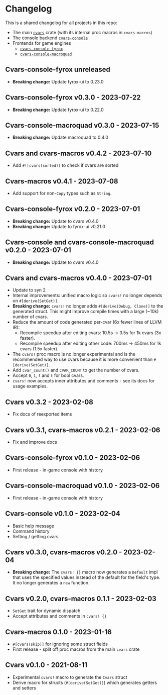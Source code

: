 # Changelog

This is a shared changelog for all projects in this repo:

- The main [`cvars`](https://crates.io/crates/cvars) crate (with its internal proc macros in `cvars-macros`)
- The console backend [`cvars-console`](https://crates.io/crates/cvars-console)
- Frontends for game engines
  - [`cvars-console-fyrox`](https://crates.io/crates/cvars-console-fyrox)
  - [`cvars-console-macroquad`](https://crates.io/crates/cvars-console-macroquad)

## Cvars-console-fyrox unreleased

- **Breaking change:** Update fyrox-ui to 0.23.0

## Cvars-console-fyrox v0.3.0 - 2023-07-22

- **Breaking change:** Update fyrox-ui to 0.22.0

## Cvars-console-macroquad v0.3.0 - 2023-07-15

- **Breaking change:** Update macroquad to 0.4.0

## Cvars and cvars-macros v0.4.2 - 2023-07-10

- Add `#![cvars(sorted)]` to check if cvars are sorted

## Cvars-macros v0.4.1 - 2023-07-08

- Add support for non-`Copy` types such as `String`.

## Cvars-console-fyrox v0.2.0 - 2023-07-01

- **Breaking change:** Update to cvars v0.4.0
- **Breaking change:** Update to fyrox-ui v0.21.0

## Cvars-console and cvars-console-macroquad v0.2.0 - 2023-07-01

- **Breaking change:** Update to cvars v0.4.0

## Cvars and cvars-macros v0.4.0 - 2023-07-01

- Update to syn 2
- Internal improvements: unified macro logic so `cvars!` no longer depends on `#[derive(SetGet)]`.
- **Breaking change:** `cvars!` no longer adds `#[derive(Debug, Clone)]` to the generated struct. This might improve compile times with a large (~10k) number of cvars.
- Reduce the amount of code generated per-cvar (6x fewer lines of LLVM IR):
  - Recompile speedup after editing cvars: 10.5s -> 3.5s for 1k cvars (3x faster).
  - Recompile speedup after editing other code: 700ms -> 450ms for 1k cvars (1.5x faster).
- The `cvars!` proc macro is no longer experimental and is the recommended way to use cvars because it is more convenient than `#[derive(SetGet)]`.
- Add `cvar_count()` and `CVAR_COUNT` to get the number of cvars.
- Accept `0`, `1`, `f` and `t` for bool cvars.
- `cvars!` now accepts inner attributes and comments - see its docs for usage examples.

## Cvars v0.3.2 - 2023-02-08

- Fix docs of reexported items

## Cvars v0.3.1, cvars-macros v0.2.1 - 2023-02-06

- Fix and improve docs

## Cvars-console-fyrox v0.1.0 - 2023-02-06

- First release - in-game console with history

## Cvars-console-macroquad v0.1.0 - 2023-02-06

- First release - in-game console with history

## Cvars-console v0.1.0 - 2023-02-04

- Basic help message
- Command history
- Setting / getting cvars

## Cvars v0.3.0, cvars-macros v0.2.0 - 2023-02-04

- **Breaking change:** The `cvars! {}` macro now generates a `Default` impl that uses the specified values instead of the default for the field's type. It no longer generates a `new` function.

## Cvars v0.2.0, cvars-macros 0.1.1 - 2023-02-03

- `SetGet` trait for dynamic dispatch
- Accept attributes and comments in `cvars! {}`

## Cvars-macros 0.1.0 - 2023-01-16

- `#[cvars(skip)]` for ignoring some struct fields
- First release - split off proc macros from the main `cvars` crate

## Cvars v0.1.0 - 2021-08-11

- Experimental `cvars!` macro to generate the `Cvars` struct
- Derive macro for structs (`#[derive(SetGet)]`) which generates getters and setters
